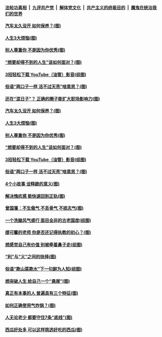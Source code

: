 

####  [法轮功真相](../../../../basic/blob/master/README.md?t=06200002) &nbsp;|&nbsp; [九评共产党](../../../../9ping.md/blob/master/README.md?t=06200002) &nbsp;|&nbsp; [解体党文化](../../../../jtdwh.md/blob/master/README.md?t=06200002)  &nbsp;|&nbsp; [共产主义的终极目的](../../../../gczydzjmd.md/blob/master/README.md?t=06200002) &nbsp;|&nbsp; [魔鬼在统治我们的世界](../../../../mgztzwmdsj.md/blob/master/README.md?t=06200002) 

#### [汽车太久没开 如何保养？(图)](../pages/p8/937035.md?t=06200002) 

#### [人生3大烦恼(图)](../pages/p8/936959.md?t=06200002) 

#### [别人尊重你 不是因为你优秀(图)](../pages/p8/936253.md?t=06200002) 

#### [“想要却得不到的人生”该如何面对？(图)](../pages/p8/936933.md?t=06200002) 

#### [3招轻松下载 YouTube（油管）影音(组图)](../pages/p8/936922.md?t=06200002) 

#### [俗语“两口子一样 活不过天亮”啥意思？(图)](../pages/p8/936917.md?t=06200002) 

#### [还在“混日子”？ 正确的圈子能扩大职场影响力(图)](../pages/p8/937049.md?t=06200002) 

#### [汽车太久没开 如何保养？(图)](../pages/p8/937035.md?t=06200002) 

#### [人生3大烦恼(图)](../pages/p8/936959.md?t=06200002) 

#### [别人尊重你 不是因为你优秀(图)](../pages/p8/936253.md?t=06200002) 

#### [“想要却得不到的人生”该如何面对？(图)](../pages/p8/936933.md?t=06200002) 

#### [3招轻松下载 YouTube（油管）影音(组图)](../pages/p8/936922.md?t=06200002) 

#### [俗语“两口子一样 活不过天亮”啥意思？(图)](../pages/p8/936917.md?t=06200002) 

#### [4个小故事 诠释跪的意义(图)](../pages/p8/936353.md?t=06200002) 

#### [解决愧疚感 能快速回到正轨(图)](../pages/p8/936834.md?t=06200002) 

#### [曾国藩：不生傲气 不丢骨气 不损志气(图)](../pages/p8/936248.md?t=06200002) 

#### [一个洗脑风气盛行 面目全非的古老国度(组图)](../pages/p8/936759.md?t=06200002) 

#### [缪可馨的老师 你是否还记得执教的初心？(图)](../pages/p8/936737.md?t=06200002) 

#### [想感觉自己有价值 别被牵着鼻子走(组图)](../pages/p8/936721.md?t=06200002) 

#### [“利”与“义”之间的抉择(图)](../pages/p8/936246.md?t=06200002) 

#### [俗语“欺山莫欺水”下一句鲜为人知(组图)](../pages/p8/936659.md?t=06200002) 

#### [想突破人生 给自己一个“悬崖”(图)](../pages/p8/936658.md?t=06200002) 

#### [真正有本事的人 普遍具有三个特征(图)](../pages/p8/936032.md?t=06200002) 

#### [如何正确使用气炸锅？(图)](../pages/p8/936234.md?t=06200002) 

#### [人无论老少 都要守住7条“底线”(图)](../pages/p8/936522.md?t=06200002) 

#### [西瓜好处多 可以这样挑选好吃的西瓜(图)](../pages/p8/936510.md?t=06200002) 


